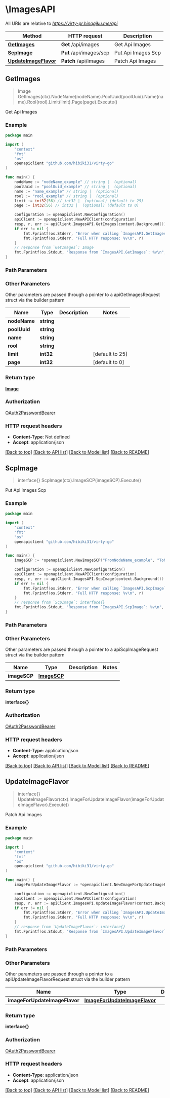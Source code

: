 # \ImagesAPI

All URIs are relative to *https://virty-pr.hinagiku.me/api*

Method | HTTP request | Description
------------- | ------------- | -------------
[**GetImages**](ImagesAPI.md#GetImages) | **Get** /api/images | Get Api Images
[**ScpImage**](ImagesAPI.md#ScpImage) | **Put** /api/images/scp | Put Api Images Scp
[**UpdateImageFlavor**](ImagesAPI.md#UpdateImageFlavor) | **Patch** /api/images | Patch Api Images



## GetImages

> Image GetImages(ctx).NodeName(nodeName).PoolUuid(poolUuid).Name(name).Rool(rool).Limit(limit).Page(page).Execute()

Get Api Images

### Example

```go
package main

import (
	"context"
	"fmt"
	"os"
	openapiclient "github.com/hibiki31/virty-go"
)

func main() {
	nodeName := "nodeName_example" // string |  (optional)
	poolUuid := "poolUuid_example" // string |  (optional)
	name := "name_example" // string |  (optional)
	rool := "rool_example" // string |  (optional)
	limit := int32(56) // int32 |  (optional) (default to 25)
	page := int32(56) // int32 |  (optional) (default to 0)

	configuration := openapiclient.NewConfiguration()
	apiClient := openapiclient.NewAPIClient(configuration)
	resp, r, err := apiClient.ImagesAPI.GetImages(context.Background()).NodeName(nodeName).PoolUuid(poolUuid).Name(name).Rool(rool).Limit(limit).Page(page).Execute()
	if err != nil {
		fmt.Fprintf(os.Stderr, "Error when calling `ImagesAPI.GetImages``: %v\n", err)
		fmt.Fprintf(os.Stderr, "Full HTTP response: %v\n", r)
	}
	// response from `GetImages`: Image
	fmt.Fprintf(os.Stdout, "Response from `ImagesAPI.GetImages`: %v\n", resp)
}
```

### Path Parameters



### Other Parameters

Other parameters are passed through a pointer to a apiGetImagesRequest struct via the builder pattern


Name | Type | Description  | Notes
------------- | ------------- | ------------- | -------------
 **nodeName** | **string** |  | 
 **poolUuid** | **string** |  | 
 **name** | **string** |  | 
 **rool** | **string** |  | 
 **limit** | **int32** |  | [default to 25]
 **page** | **int32** |  | [default to 0]

### Return type

[**Image**](Image.md)

### Authorization

[OAuth2PasswordBearer](../README.md#OAuth2PasswordBearer)

### HTTP request headers

- **Content-Type**: Not defined
- **Accept**: application/json

[[Back to top]](#) [[Back to API list]](../README.md#documentation-for-api-endpoints)
[[Back to Model list]](../README.md#documentation-for-models)
[[Back to README]](../README.md)


## ScpImage

> interface{} ScpImage(ctx).ImageSCP(imageSCP).Execute()

Put Api Images Scp

### Example

```go
package main

import (
	"context"
	"fmt"
	"os"
	openapiclient "github.com/hibiki31/virty-go"
)

func main() {
	imageSCP := *openapiclient.NewImageSCP("FromNodeName_example", "ToNodeName_example", "FromFilePath_example", "ToFilePath_example") // ImageSCP |  (optional)

	configuration := openapiclient.NewConfiguration()
	apiClient := openapiclient.NewAPIClient(configuration)
	resp, r, err := apiClient.ImagesAPI.ScpImage(context.Background()).ImageSCP(imageSCP).Execute()
	if err != nil {
		fmt.Fprintf(os.Stderr, "Error when calling `ImagesAPI.ScpImage``: %v\n", err)
		fmt.Fprintf(os.Stderr, "Full HTTP response: %v\n", r)
	}
	// response from `ScpImage`: interface{}
	fmt.Fprintf(os.Stdout, "Response from `ImagesAPI.ScpImage`: %v\n", resp)
}
```

### Path Parameters



### Other Parameters

Other parameters are passed through a pointer to a apiScpImageRequest struct via the builder pattern


Name | Type | Description  | Notes
------------- | ------------- | ------------- | -------------
 **imageSCP** | [**ImageSCP**](ImageSCP.md) |  | 

### Return type

**interface{}**

### Authorization

[OAuth2PasswordBearer](../README.md#OAuth2PasswordBearer)

### HTTP request headers

- **Content-Type**: application/json
- **Accept**: application/json

[[Back to top]](#) [[Back to API list]](../README.md#documentation-for-api-endpoints)
[[Back to Model list]](../README.md#documentation-for-models)
[[Back to README]](../README.md)


## UpdateImageFlavor

> interface{} UpdateImageFlavor(ctx).ImageForUpdateImageFlavor(imageForUpdateImageFlavor).Execute()

Patch Api Images

### Example

```go
package main

import (
	"context"
	"fmt"
	"os"
	openapiclient "github.com/hibiki31/virty-go"
)

func main() {
	imageForUpdateImageFlavor := *openapiclient.NewImageForUpdateImageFlavor("StorageUuid_example", "Path_example", "NodeName_example", int32(123)) // ImageForUpdateImageFlavor | 

	configuration := openapiclient.NewConfiguration()
	apiClient := openapiclient.NewAPIClient(configuration)
	resp, r, err := apiClient.ImagesAPI.UpdateImageFlavor(context.Background()).ImageForUpdateImageFlavor(imageForUpdateImageFlavor).Execute()
	if err != nil {
		fmt.Fprintf(os.Stderr, "Error when calling `ImagesAPI.UpdateImageFlavor``: %v\n", err)
		fmt.Fprintf(os.Stderr, "Full HTTP response: %v\n", r)
	}
	// response from `UpdateImageFlavor`: interface{}
	fmt.Fprintf(os.Stdout, "Response from `ImagesAPI.UpdateImageFlavor`: %v\n", resp)
}
```

### Path Parameters



### Other Parameters

Other parameters are passed through a pointer to a apiUpdateImageFlavorRequest struct via the builder pattern


Name | Type | Description  | Notes
------------- | ------------- | ------------- | -------------
 **imageForUpdateImageFlavor** | [**ImageForUpdateImageFlavor**](ImageForUpdateImageFlavor.md) |  | 

### Return type

**interface{}**

### Authorization

[OAuth2PasswordBearer](../README.md#OAuth2PasswordBearer)

### HTTP request headers

- **Content-Type**: application/json
- **Accept**: application/json

[[Back to top]](#) [[Back to API list]](../README.md#documentation-for-api-endpoints)
[[Back to Model list]](../README.md#documentation-for-models)
[[Back to README]](../README.md)

